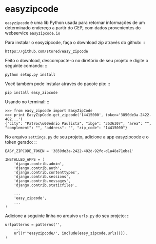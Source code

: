 easyzipcode
===========

``easyzipcode`` é uma lib Python usada para retornar informações
de um determinado endereço a partir do CEP, com dados provenientes do webservice
``easyzipcode.io``

Para instalar o easyzipcode, faça o download zip através do github: ::

    https://github.com/stored/easy_zipcode

Feito o download, descompacte-o no diretório de seu projeto e digite o seguinte comando: ::
    
    python setup.py install

Você também pode instalar através do pacote pip: ::
   
    pip install easy_zipcode

Usando no terminal: ::
    
    >>> from easy_zipcode import EasyZipCode
    >>> print EasyZipCode.get_zipcode('14415000', token='3850de3a-2422-482...')
    {"city": "Patroc\u00ednio Paulista", "ibge": "3536307", "area": "", "complement": "", "address": "", "zip_code": "14415000"}

No arquivo ``settings.py`` de seu projeto, adicione a app easyzipcode e o token gerado: ::
    
    EASY_ZIPCODE_TOKEN = '3850de3a-2422-482d-92fc-d1a48a71eba1'

    INSTALLED_APPS = (
        'django.contrib.admin',
        'django.contrib.auth',
        'django.contrib.contenttypes',
        'django.contrib.sessions',
        'django.contrib.messages',
        'django.contrib.staticfiles',

        ...
        'easy_zipcode',
        ...
    )

Adicione a seguinte linha no arquivo ``urls.py`` do seu projeto: ::
    
    urlpatterns = patterns('',
        ...
        url(r'^easyzipcode/', include(easy_zipcode.urls())),
    )
